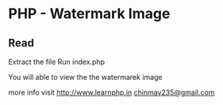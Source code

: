 PHP - Watermark Image
====

Read
---------------
Extract the file
Run index.php

You will able to view the the watermarek image


more info visit http://www.learnphp.in
chinmay235@gmail.com

